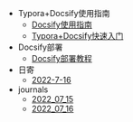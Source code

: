 <!-- _sidebar.md -->

* Typora+Docsify使用指南
  * [Docsify使用指南](/ProjectDocs/Docsify使用指南.md) <!--注意这里是相对路径-->
  * [Typora+Docsify快速入门](/ProjectDocs/Typora+Docsify快速入门.md)
* Docsify部署
  * [Docsify部署教程](/ProjectDocs/Docsify部署教程.md)
* 日寄
  * [2022-7-16](/日寄/2022-7-16.md)
* journals
  * [2022_07_15](/journals/2022_07_15.md) 
  * [2022_07_16](/journals/2022_07_16.md) 